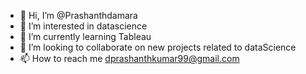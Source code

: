 - 👋 Hi, I’m @Prashanthdamara
- 👀 I’m interested in datascience
- 🌱 I’m currently learning Tableau
- 💞️ I’m looking to collaborate on new projects related to dataScience
- 📫 How to reach me dprashanthkumar99@gmail.com

<!---
Prashanthdamara/Prashanthdamara is a ✨ special ✨ repository because its `README.md` (this file) appears on your GitHub profile.
You can click the Preview link to take a look at your changes.
--->
